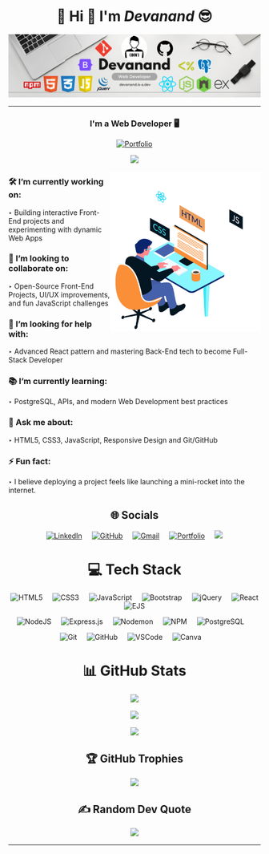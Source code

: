<h1 align="center">💫 Hi 👋 I'm  <em>Devanand</em>  😎</h1>

<p align="center">
  
  <img src="./assets/Banner.png" alt="Banner"/>
  
</p>

<hr/>

<div align="center">

### **I'm a Web Developer 🖥️**
  
[![Portfolio](https://img.shields.io/badge/Portfolio-Visit%20Now-1abc9c?style=for-the-badge)](https://devanand.is-a.dev)

![](https://komarev.com/ghpvc/?username=Devanand-official&style=for-the-badge)

<img align="right" width="300" src="./assets/Web-Developer.gif" alt="Animation" />

</div>

### 🛠️ I’m currently working on:

‣ Building interactive Front-End projects and experimenting with dynamic Web Apps

### 🤝 I’m looking to collaborate on:

‣ Open-Source Front-End Projects, UI/UX improvements, and fun JavaScript challenges

### 🧠 I’m looking for help with:

‣ Advanced React pattern and mastering Back-End tech to become Full-Stack Developer

### 📚 I’m currently learning:

‣ PostgreSQL, APIs, and modern Web Development best practices

### 💬 Ask me about:

‣ HTML5, CSS3, JavaScript, Responsive Design and Git/GitHub

### ⚡ Fun fact:

‣ I believe deploying a project feels like launching a mini-rocket into the internet.

<div align="center">

## 🌐 Socials

<p align="center">

<a href="https://www.linkedin.com/in/devanand-online/">
<img height="45" src="https://cdn.jsdelivr.net/gh/devicons/devicon/icons/linkedin/linkedin-original.svg" alt="LinkedIn"/></a>
&nbsp;&nbsp;&nbsp;

<a href="https://github.com/Devanand-official">
<img height="45" src="https://cdn.simpleicons.org/github/ffffff" alt="GitHub"/></a>
&nbsp;&nbsp;&nbsp;

<a href="mailto:s.devanand.official@gmail.com" target="_blank">
<img height="45" src="https://cdn.simpleicons.org/gmail/EA4335" alt="Gmail"/></a>
&nbsp;&nbsp;&nbsp;

<a href="https://devanand.is-a.dev/" target="_blank">
<img height="45" src="https://cdn.simpleicons.org/googlechrome/4285F4" alt="Portfolio"/></a>
&nbsp;&nbsp;&nbsp;

<a href="https://devanand.is-a.dev/assets/Devanand_CV.pdf" target="_blank">
<img height="42" src="https://cdn.simpleicons.org/readthedocs/white"/></a>

</p>

# 💻 Tech Stack

<p align="center">

<!-- Frontend -->
<img height="55px" src="https://cdn.jsdelivr.net/gh/devicons/devicon/icons/html5/html5-original.svg" alt="HTML5"/> &nbsp;&nbsp;&nbsp;
<img height="55px" src="https://cdn.jsdelivr.net/gh/devicons/devicon/icons/css3/css3-original.svg" alt="CSS3"/> &nbsp;&nbsp;&nbsp;
<img height="55px" src="https://cdn.jsdelivr.net/gh/devicons/devicon/icons/javascript/javascript-original.svg" alt="JavaScript"/> 
&nbsp;&nbsp;&nbsp;
<img height="63px" src="https://cdn.jsdelivr.net/gh/devicons/devicon/icons/bootstrap/bootstrap-original.svg" alt="Bootstrap"/> 
&nbsp;&nbsp;&nbsp;
<img height="57px" src="https://cdn.jsdelivr.net/gh/devicons/devicon/icons/jquery/jquery-original.svg" alt="jQuery"/> &nbsp;&nbsp;&nbsp;
<img height="57px" src="https://cdn.jsdelivr.net/gh/devicons/devicon/icons/react/react-original.svg" alt="React"/> &nbsp;&nbsp;&nbsp;
<img height="63px" src="https://cdn.simpleicons.org/ejs/8BC34A" alt="EJS"/> 
&nbsp;&nbsp;&nbsp;

<!-- Backend -->

<img height="55px" src="https://cdn.jsdelivr.net/gh/devicons/devicon/icons/nodejs/nodejs-original.svg" alt="NodeJS"/> &nbsp;&nbsp;&nbsp;
<img height="63px" src="https://cdn.simpleicons.org/express/FFFFFF" alt="Express.js"/> 
&nbsp;&nbsp;&nbsp;
<img height="55px" src="https://cdn.simpleicons.org/nodemon/76D04B" alt="Nodemon"/>
&nbsp;&nbsp;&nbsp;
<img height="55px" src="https://cdn.simpleicons.org/npm/CB3837" alt="NPM"/>
 &nbsp;&nbsp;&nbsp;
<img height="55px" src="https://cdn.jsdelivr.net/gh/devicons/devicon/icons/postgresql/postgresql-original.svg" alt="PostgreSQL"/>
 &nbsp;&nbsp;&nbsp;
 
<!-- Tools -->
<img height="55px" src="https://cdn.jsdelivr.net/gh/devicons/devicon/icons/git/git-original.svg" alt="Git"/> &nbsp;&nbsp;&nbsp;
<img height="55px" src="https://cdn.simpleicons.org/github/ffffff" alt="GitHub"/> 
&nbsp;&nbsp;&nbsp;
<img height="55px" src="https://cdn.jsdelivr.net/gh/devicons/devicon/icons/vscode/vscode-original.svg" alt="VSCode"/> &nbsp;&nbsp;&nbsp;
<img height="55px" src="https://cdn.jsdelivr.net/gh/devicons/devicon/icons/canva/canva-original.svg" alt="Canva"/> &nbsp;&nbsp;&nbsp;

</p>

<div/>
  
# 📊 GitHub Stats

<div align="center">

![](https://github-readme-stats.vercel.app/api?username=Devanand-official&theme=dark&hide_border=false&include_all_commits=false&count_private=false)

![](https://nirzak-streak-stats.vercel.app/?user=Devanand-official&theme=dark&hide_border=false)

![](https://github-readme-stats.vercel.app/api/top-langs/?username=Devanand-official&theme=dark&hide_border=false&include_all_commits=false&count_private=false&layout=compact)

<div/>

## 🏆 GitHub Trophies

![](https://github-profile-trophy.vercel.app/?username=Devanand-official&theme=radical&no-frame=false&no-bg=true&margin-w=4)

## ✍️ Random Dev Quote

![](https://quotes-github-readme.vercel.app/api?type=horizontal&theme=radical)

---
